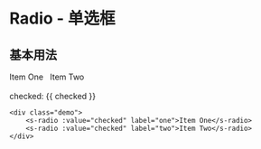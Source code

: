 # Radio - 单选框

## 基本用法
<div class="demo">
    <div>
        <s-radio v-model="checked" label="one">Item One</s-radio>
        &nbsp;
        <s-radio v-model="checked" label="two">Item Two</s-radio>
        <br><br>
        checked: {{ checked }}
    </div>
</div>

<script>
    module.exports = {
        data() {
            return {
                checked: 'one'
            };
        }
    }
</script>

```
<div class="demo">
    <s-radio :value="checked" label="one">Item One</s-radio>
    <s-radio :value="checked" label="two">Item Two</s-radio>
</div>
```